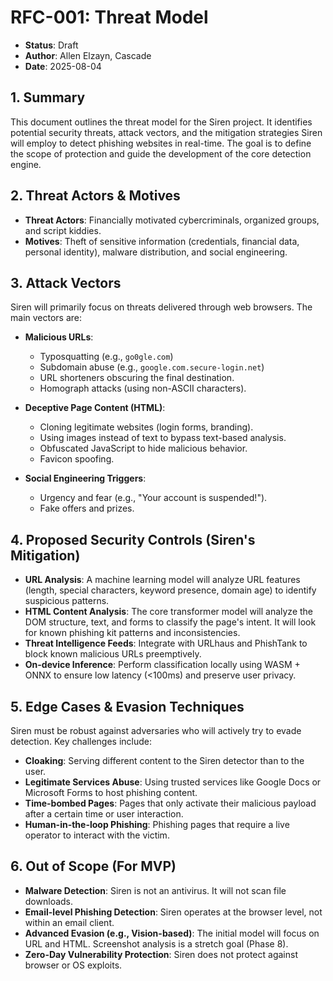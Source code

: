 # RFC-001: Threat Model

- **Status**: Draft
- **Author**: Allen Elzayn, Cascade
- **Date**: 2025-08-04

## 1. Summary

This document outlines the threat model for the Siren project. It identifies potential security threats, attack vectors, and the mitigation strategies Siren will employ to detect phishing websites in real-time. The goal is to define the scope of protection and guide the development of the core detection engine.

## 2. Threat Actors & Motives

- **Threat Actors**: Financially motivated cybercriminals, organized groups, and script kiddies.
- **Motives**: Theft of sensitive information (credentials, financial data, personal identity), malware distribution, and social engineering.

## 3. Attack Vectors

Siren will primarily focus on threats delivered through web browsers. The main vectors are:

- **Malicious URLs**: 
  - Typosquatting (e.g., `go0gle.com`)
  - Subdomain abuse (e.g., `google.com.secure-login.net`)
  - URL shorteners obscuring the final destination.
  - Homograph attacks (using non-ASCII characters).

- **Deceptive Page Content (HTML)**:
  - Cloning legitimate websites (login forms, branding).
  - Using images instead of text to bypass text-based analysis.
  - Obfuscated JavaScript to hide malicious behavior.
  - Favicon spoofing.

- **Social Engineering Triggers**:
  - Urgency and fear (e.g., "Your account is suspended!").
  - Fake offers and prizes.

## 4. Proposed Security Controls (Siren's Mitigation)

- **URL Analysis**: A machine learning model will analyze URL features (length, special characters, keyword presence, domain age) to identify suspicious patterns.
- **HTML Content Analysis**: The core transformer model will analyze the DOM structure, text, and forms to classify the page's intent. It will look for known phishing kit patterns and inconsistencies.
- **Threat Intelligence Feeds**: Integrate with URLhaus and PhishTank to block known malicious URLs preemptively.
- **On-device Inference**: Perform classification locally using WASM + ONNX to ensure low latency (<100ms) and preserve user privacy.

## 5. Edge Cases & Evasion Techniques

Siren must be robust against adversaries who will actively try to evade detection. Key challenges include:

- **Cloaking**: Serving different content to the Siren detector than to the user.
- **Legitimate Services Abuse**: Using trusted services like Google Docs or Microsoft Forms to host phishing content.
- **Time-bombed Pages**: Pages that only activate their malicious payload after a certain time or user interaction.
- **Human-in-the-loop Phishing**: Phishing pages that require a live operator to interact with the victim.

## 6. Out of Scope (For MVP)

- **Malware Detection**: Siren is not an antivirus. It will not scan file downloads.
- **Email-level Phishing Detection**: Siren operates at the browser level, not within an email client.
- **Advanced Evasion (e.g., Vision-based)**: The initial model will focus on URL and HTML. Screenshot analysis is a stretch goal (Phase 8).
- **Zero-Day Vulnerability Protection**: Siren does not protect against browser or OS exploits.
